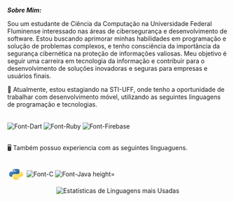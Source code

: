 **_Sobre Mim:_**

Sou um estudante de Ciência da Computação na Universidade Federal Fluminense interessado nas áreas de cibersegurança e desenvolvimento de software. Estou buscando aprimorar minhas habilidades em programação e solução de problemas complexos, e tenho consciência da importância da segurança cibernética na proteção de informações valiosas. Meu objetivo é seguir uma carreira em tecnologia da informação e contribuir para o desenvolvimento de soluções inovadoras e seguras para empresas e usuários finais.


📱 Atualmente, estou estagiando na STI-UFF, onde tenho a oportunidade de trabalhar com desenvolvimento móvel, utilizando as seguintes linguagens de programação e tecnologias.
  <div style="display: inline_block"><br> 
  <img align="center" alt="Font-Dart" height="30" width="40"  src="https://cdn.jsdelivr.net/gh/devicons/devicon/icons/dart/dart-original.svg" />
  <img align="center" alt="Font-Ruby" height="30" width="40" src="https://cdn.jsdelivr.net/gh/devicons/devicon@latest/icons/ruby/ruby-original.svg" />
     <img align="center" alt="Font-Firebase" height="30" width="40" src="https://cdn.jsdelivr.net/gh/devicons/devicon@latest/icons/firebase/firebase-original-wordmark.svg" /><br>
  <br>
  
      
          
  
🖥️ Também possuo experiencia com as seguintes linguaguens.

  <div style="display: inline_block"><br> 
  <img align="center" alt="Font-Python" height="30" width="40" src="https://raw.githubusercontent.com/devicons/devicon/master/icons/python/python-original.svg">
  <img align="center" alt="Font-C" height="30" width="40"  src="https://cdn.jsdelivr.net/gh/devicons/devicon/icons/c/c-original.svg" />
  <img align="center" alt="Font-Java height="30" width="40"  src="https://cdn.jsdelivr.net/gh/devicons/devicon/icons/java/java-original.svg" />

           
          
    
<p align="center">
  <img src="https://github-readme-stats.vercel.app/api/top-langs/?username=JpFontinele&theme=dark&hide_border=true&include_all_commits=false&count_private=false&layout=compact" alt="Estatísticas de Linguagens mais Usadas">
</p>



<!-- <p align="center">
  <img src="https://github-readme-stats.vercel.app/api?username=JpFontinele&theme=dark&hide_border=true&include_all_commits=false&count_private=false" width="45%" alt="Estatísticas do GitHub">
  <img src="https://github-readme-streak-stats.herokuapp.com/?user=JpFontinele&theme=dark&hide_border=true" width="45%" alt="Estatísticas de Sequência do GitHub">
</p> -->

            
          
</div>
